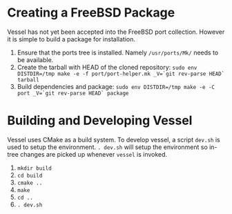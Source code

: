# Creating a FreeBSD Package
Vessel has not yet been accepted into the FreeBSD port collection.  However it is simple to build a package for installation.

1. Ensure that the ports tree is installed.  Namely `/usr/ports/Mk/` needs to be available.
2. Create the tarball with HEAD of the cloned repository: ```sudo env DISTDIR=/tmp make -e -f port/port-helper.mk _V=`git rev-parse HEAD` tarball```
3. Build dependencies and package: ```sudo env DISTDIR=/tmp make -e -C port _V=`git rev-parse HEAD` package```

# Building and Developing Vessel

Vessel uses CMake as a build system.  To develop vessel, a script `dev.sh` is used to setup the environment.  `. dev.sh` will setup the environment so in-tree changes are picked up whenever `vessel` is invoked.

1. `mkdir build`
2. `cd build`
3. `cmake ..`
4. `make`
5. `cd ..`
6. `. dev.sh`
